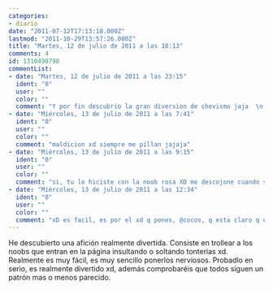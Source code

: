 ```yaml
---
categories:
- diario
date: "2011-07-12T17:13:18.000Z"
lastmod: "2011-10-29T13:57:26.000Z"
title: "Martes, 12 de julio de 2011 a las 18:13"
comments: 4
id: 1310490798
commentList:
- date: "Martes, 12 de julio de 2011 a las 23:15"
  ident: "0"
  user: ""
  color: ""
  comment: "Y por fin descubrio la gran diversion de chevismo jaja  \n  \nMe huele a que eres cocos xD"
- date: "Miércoles, 13 de julio de 2011 a las 7:41"
  ident: "0"
  user: ""
  color: ""
  comment: "maldicion xd siempre me pillan jajaja"
- date: "Miércoles, 13 de julio de 2011 a las 9:15"
  ident: "0"
  user: ""
  color: ""
  comment: "si, tu lo hiciste con la noob rosa XD me descojone cuando se ponía nerviosa y solo hacía que insultar.  \nPD: si, coco es lo que estás pensando, te espío."
- date: "Miércoles, 13 de julio de 2011 a las 12:34"
  ident: "0"
  user: ""
  color: ""
  comment: "xD es facil, es por el xd q pones, @cocos, q esta claro q eres tú...  \n@Chevi! Q \"últimos comentarios\" se pueda agrandar clicando y clicando y clicando como lo de \"novedades del tuenti\" o en el facebook q cuanto mas bajas mas grande se hace... recuerdas? Pues eso... así podria ver lo último q yo comente dando a ctrl+g y escribiendo Temu y ya a partir de ahí leer entradas mas o menos transitadas xDDD"
---
```


He descubierto una afición realmente divertida. Consiste en trollear a los noobs que entran en la página insultando o soltando tonterias xd. Realmente es muy fácil, es muy sencillo ponerlos nerviosos. Probadlo en serio, es realmente divertido xd, además comprobaréis que todos siguen un patrón mas o menos parecido.